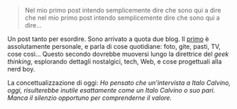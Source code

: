 > Nel mio primo post intendo semplicemente dire che sono qui a dire che nel mio primo post intendo semplicemente dire che sono qui a dire...

Un post tanto per esordire. Sono arrivato a quota due blog. Il [primo](https://creativephil75.vivaldi.net/) è assolutamente personale, e parla di cose quotidiane: foto, gite, pasti, TV, cose così... Questo secondo dovrebbe muoversi lungo la direttrice del *geek thinking*, esplorando dettagli nostalgici, tech, Web, e cose progettuali alla nerd boy.

La concettualizzazione di oggi: *Ho pensato che un'intervista a Italo Calvino, oggi, risulterebbe inutile esattamente come un Italo Calvino o suo pari. Manca il silenzio opportuno per comprenderne il valore.*
